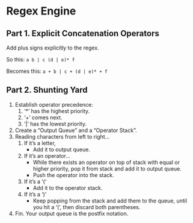 # Regex Engine

## Part 1. Explicit Concatenation Operators

Add plus signs explicitly to the regex.

So this: `a b | c (d | e)* f`

Becomes this: `a + b | c + (d | e)* + f`

## Part 2. Shunting Yard

1. Establish operator precedence:
   1. ‘*’ has the highest priority.
   2. ‘+’ comes next.
   3. ‘|’ has the lowest priority.
2. Create a “Output Queue” and a “Operator Stack”.
3. Reading characters from left to right…
   1. If it’s a letter,
      * Add it to output queue.
   2. If it’s an operator…
      * While there exists an operator on top of stack with equal or higher priority, pop it from stack and add it to output queue.
      * Push the operator into the stack.
   3. If it’s a ‘(‘
      * Add it to the operator stack.
   4. If it’s a ‘)’
      * Keep popping from the stack and add them to the queue, until you hit a ‘(’, then discard both parentheses.
4. Fin. Your output queue is the postfix notation.
